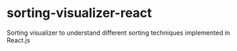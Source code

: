 # sorting-visualizer-react
Sorting visualizer to understand different sorting techniques implemented in React.js

